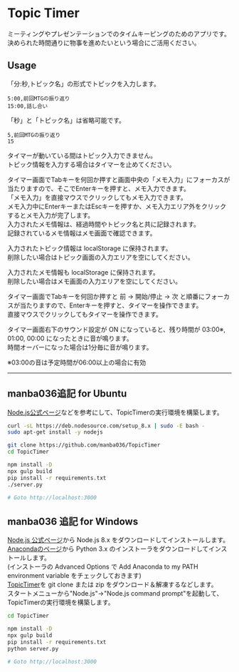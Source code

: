 # Topic Timer

ミーティングやプレゼンテーションでのタイムキーピングのためのアプリです。  
決められた時間通りに物事を進めたいという場合にご活用ください。

## Usage

「分:秒,トピック名」の形式でトピックを入力します。

```text
5:00,前回MTGの振り返り
15:00,話し合い
```

「秒」と「トピック名」は省略可能です。

```text
5,前回MTGの振り返り
15
```

タイマーが動いている間はトピック入力できません。  
トピック情報を入力する場合はタイマーを止めてください。  

タイマー画面でTabキーを何回か押すと画面中央の「メモ入力」にフォーカスが当たりますので、そこでEnterキーを押すと、メモ入力できます。  
「メモ入力」を直接マウスでクリックしてもメモ入力できます。  
メモ入力中にEnterキーまたはEscキーを押すか、メモ入力エリア外をクリックするとメモ入力が完了します。  
入力されたメモ情報は、経過時間やトピック名と共に記録されます。  
記録されているメモ情報はメモ画面で確認できます。  

入力されたトピック情報は localStorage に保持されます。  
削除したい場合はトピック画面の入力エリアを空にしてください。  

入力されたメモ情報も localStorage に保持されます。  
削除したい場合はメモ画面の入力エリアを空にしてください。  

タイマー画面でTabキーを何回か押すと 前 → 開始/停止 → 次 と順番にフォーカスが当たりますので、Enterキーを押すと、タイマーを操作できます。  
直接マウスでクリックしてもタイマーを操作できます。  

タイマー画面右下のサウンド設定が ON になっていると、残り時間が 03:00※, 01:00, 00:00 になったときに音が鳴ります。  
時間オーバーになった場合は1分毎に音が鳴ります。  

※03:00の音は予定時間が06:00以上の場合に有効

___

## manba036追記 for Ubuntu

[Node.js公式ページ](https://nodejs.org/ja/download/package-manager/#debian-and-ubuntu-based-linux-distributions-enterprise-linux-fedora-and-snap-packages)などを参考にして、TopicTimerの実行環境を構築します。

```bash
curl -sL https://deb.nodesource.com/setup_8.x | sudo -E bash -
sudo apt-get install -y nodejs

git clone https://github.com/manba036/TopicTimer
cd TopicTimer

npm install -D
npx gulp build
pip install -r requirements.txt
./server.py

# Goto http://localhost:3000
```

## manba036 追記 for Windows

[Node.js 公式ページ](https://nodejs.org/ja/download/releases/)から Node.js 8.x をダウンロードしてインストールします。  
[Anacondaのページ](https://www.anaconda.com/distribution/#download-section)から Python 3.x のインストーラをダウンロードしてインストールします。  
(インストーラの Advanced Options で Add Anaconda to my PATH environment variable をチェックしておきます)  
[TopicTimer](https://github.com/manba036/TopicTimer)を git clone または zip をダウンロード＆解凍するなどします。  
スタートメニューから"Node.js"→"Node.js command prompt"を起動して、TopicTimerの実行環境を構築します。

```bash
cd TopicTimer

npm install -D
npx gulp build
pip install -r requirements.txt
python server.py

# Goto http://localhost:3000
```
